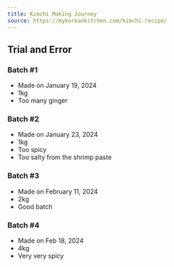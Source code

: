 ```yaml
---
title: Kimchi Making Journey
source: https://mykoreankitchen.com/kimchi-recipe/
---
```

## Trial and Error
### Batch  #1
- Made on January 19, 2024
- 1kg
- Too many ginger

### Batch #2
- Made on January 23, 2024
- 1kg
- Too spicy
- Too salty from the shrimp paste

### Batch #3
- Made on February 11, 2024
- 2kg
- Good batch

### Batch #4
- Made on Feb 18, 2024
- 4kg
- Very very spicy
